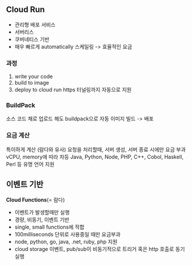 ## Cloud Run
- 관리형 배포 서비스
- 서버리스
- 쿠버네티스 기반
- 매우 빠르게 automatically 스케일링 -> 효율적인 요금
### 과정
1. write your code
2. build to image
3. deploy to cloud run
   https 터널링까지 자동으로 지원
### BuildPack
소스 코드 채로 업로드 해도 buildpack으로 자동 이미지 빌드 -> 배포
### 요금 계산
특이하게 계산 (람다와 유사)
요청을 처리할때, 서버 생성, 서버 종료 시에만 요금 부과
vCPU, memory에 따라 차등
Java, Python, Node, PHP, C++, Cobol, Haskell, Perl 등 유명 언어 지원
## 이벤트 기반
**Cloud Functions**(= 람다)
- 이벤트가 발생할때만 실행
- 경량, 비동기, 이벤트 기반
- single, small functions에 적합
- 100milliseconds 단위로 사용중일 때만 요금부과
- node, python, go, java, .net, ruby, php 지원
- cloud storage 이벤트, pub/sub이 비동기적으로 트리거 혹은 http 호출로 동기 실행